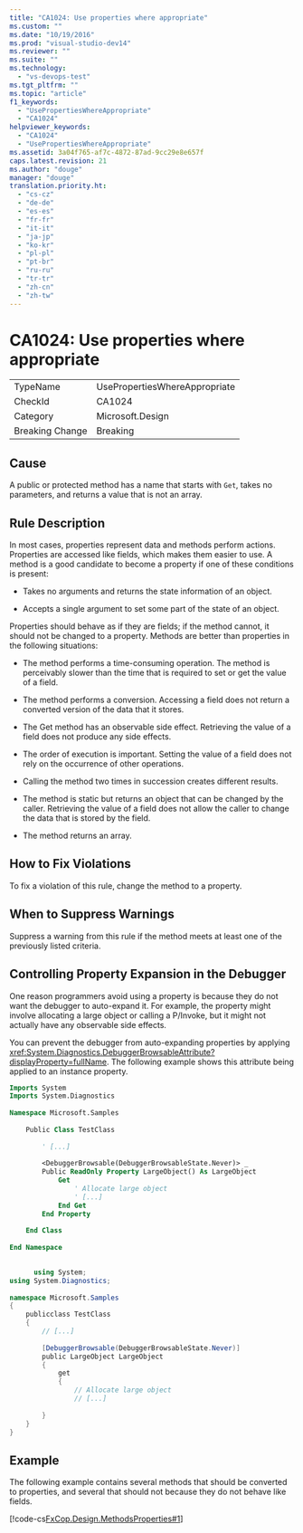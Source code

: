 ```yaml
---
title: "CA1024: Use properties where appropriate"
ms.custom: ""
ms.date: "10/19/2016"
ms.prod: "visual-studio-dev14"
ms.reviewer: ""
ms.suite: ""
ms.technology: 
  - "vs-devops-test"
ms.tgt_pltfrm: ""
ms.topic: "article"
f1_keywords: 
  - "UsePropertiesWhereAppropriate"
  - "CA1024"
helpviewer_keywords: 
  - "CA1024"
  - "UsePropertiesWhereAppropriate"
ms.assetid: 3a04f765-af7c-4872-87ad-9cc29e8e657f
caps.latest.revision: 21
ms.author: "douge"
manager: "douge"
translation.priority.ht: 
  - "cs-cz"
  - "de-de"
  - "es-es"
  - "fr-fr"
  - "it-it"
  - "ja-jp"
  - "ko-kr"
  - "pl-pl"
  - "pt-br"
  - "ru-ru"
  - "tr-tr"
  - "zh-cn"
  - "zh-tw"
---
```

# CA1024: Use properties where appropriate
|||  
|-|-|  
|TypeName|UsePropertiesWhereAppropriate|  
|CheckId|CA1024|  
|Category|Microsoft.Design|  
|Breaking Change|Breaking|  
  
## Cause  
 A public or protected method has a name that starts with `Get`, takes no parameters, and returns a value that is not an array.  
  
## Rule Description  
 In most cases, properties represent data and methods perform actions. Properties are accessed like fields, which makes them easier to use. A method is a good candidate to become a property if one of these conditions is present:  
  
-   Takes no arguments and returns the state information of an object.  
  
-   Accepts a single argument to set some part of the state of an object.  
  
 Properties should behave as if they are fields; if the method cannot, it should not be changed to a property. Methods are better than properties in the following situations:  
  
-   The method performs a time-consuming operation. The method is perceivably slower than the time that is required to set or get the value of a field.  
  
-   The method performs a conversion. Accessing a field does not return a converted version of the data that it stores.  
  
-   The Get method has an observable side effect. Retrieving the value of a field does not produce any side effects.  
  
-   The order of execution is important. Setting the value of a field does not rely on the occurrence of other operations.  
  
-   Calling the method two times in succession creates different results.  
  
-   The method is static but returns an object that can be changed by the caller. Retrieving the value of a field does not allow the caller to change the data that is stored by the field.  
  
-   The method returns an array.  
  
## How to Fix Violations  
 To fix a violation of this rule, change the method to a property.  
  
## When to Suppress Warnings  
 Suppress a warning from this rule if the method meets at least one of the previously listed criteria.  
  
## Controlling Property Expansion in the Debugger  
 One reason programmers avoid using a property is because they do not want the debugger to auto-expand it. For example, the property might involve allocating a large object or calling a P/Invoke, but it might not actually have any observable side effects.  
  
 You can prevent the debugger from auto-expanding properties by applying <xref:System.Diagnostics.DebuggerBrowsableAttribute?displayProperty=fullName>. The following example shows this attribute being applied to an instance property.  
  
```vb  
Imports System   
Imports System.Diagnostics   
  
Namespace Microsoft.Samples   
  
    Public Class TestClass   
  
        ' [...]   
  
        <DebuggerBrowsable(DebuggerBrowsableState.Never)> _   
        Public ReadOnly Property LargeObject() As LargeObject   
            Get   
                ' Allocate large object   
                ' [...]   
            End Get   
        End Property   
  
    End Class   
  
End Namespace  
```  
  
```c#  
  
      using System;   
using System.Diagnostics;   
  
namespace Microsoft.Samples   
{   
    publicclass TestClass   
    {   
        // [...]   
  
        [DebuggerBrowsable(DebuggerBrowsableState.Never)]   
        public LargeObject LargeObject   
        {   
            get   
            {   
                // Allocate large object   
                // [...]   
  
        }  
    }  
}  
```  
  
## Example  
 The following example contains several methods that should be converted to properties, and several that should not because they do not behave like fields.  
  
 [!code-cs[FxCop.Design.MethodsProperties#1](../code-quality/codesnippet/CSharp/ca1024--use-properties-where-appropriate_1.cs)]